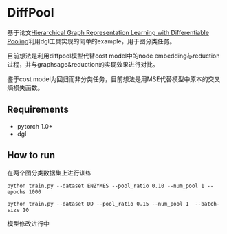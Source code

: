 # DiffPool
基于论文[Hierarchical Graph Representation Learning with Differentiable Pooling](https://papers.nips.cc/paper/2018/file/e77dbaf6759253c7c6d0efc5690369c7-Paper.pdf)利用dgl工具实现的简单的example，用于图分类任务。

目前想法是利用diffpool模型代替cost model中的node embedding与reduction过程，并与graphsage&reduction的实现效果进行对比。

鉴于cost model为回归而非分类任务，目前想法是用MSE代替模型中原本的交叉熵损失函数。

## Requirements
- pytorch 1.0+
- dgl

## How to run
在两个图分类数据集上进行训练

`python train.py --dataset ENZYMES --pool_ratio 0.10 --num_pool 1 --epochs 1000`

`python train.py --dataset DD --pool_ratio 0.15 --num_pool 1  --batch-size 10`

模型修改进行中
